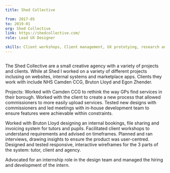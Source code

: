 ```yaml
---
title: Shed Collective

from: 2017-05
to: 2019-01
org: Shed Collective
link: https://shedcollective.com/ 
role: Lead UX Designer

skills: Client workshops, Client management, UX prototying, research and testing, User journey mapping, Mentorship
---
```


<img src="logo-shed.png" class="cvlogo" alt=''></img>

<div>
The Shed Collective are a small creative agency with a variety of projects and clients. While at Shed I worked on a variety of different projects inclusing on websites, internal systems and marketplace apps. Clients they work with include NHS Camden CCG, Bruton Lloyd and Egon Zhender. 

Projects: 
Worked with Camden CCG to rethink the way GPs find services in their borough. Worked with the client to create a new process that allowed commissioners to more easily upload services. Tested new designs with commissioners and led meetings with in-house development team to ensure features were achievable within constraints.

Worked with Bruton Lloyd designing an internal bookings, file sharing and invoicing system for tutors and pupils. Facilitated client workshops to understand requirements and advised on timeframes. Planned and ran interviews, drawing insights to ensure the product was user-centred. Designed and tested responsive, interactive wireframes for the 3 parts of the system: tutor, client and agency.

Advocated for an internship role in the design team and managed the hiring and development of the intern.
</div>